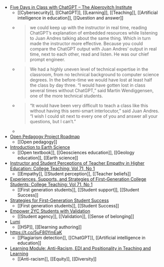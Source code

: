 - [Five Days in Class with ChatGPT – The Alperovitch Institute](https://alperovitch.sais.jhu.edu/five-days-in-class-with-chatgpt/)
	- [[Cybersecurity]], [[ChatGPT]], [[Learning]], [[Teaching]], [[Artificial intelligence in education]], [[Question and answer]]
	- >we could keep up with the instructor in real time, reading ChatGPT’s explanation of embedded resources while listening to Juan Andres talking about the same thing. Which in turn made the instructor more effective. Because you could compare the ChatGPT output with Juan Andres’ output in real time, next to each other, read and listen. He was our chief prompt engineer.
	- >We had a highly uneven level of technical expertise in the classroom, from no technical background to computer science degrees. In the before-time we would have lost at least half the class by day three. “I would have gotten lost in class several times without ChatGPT,” said Martin Wendiggensen, one of the more technical students.
	- >“It would have been very difficult to teach a class like this without having this semi-smart interlocutor,” said Juan Andres. “I wish I could sit next to every one of you and answer all your questions, but I can’t.”
	-
- [Open Pedagogy Project Roadmap](https://oeproadmap.psu.edu/)
	- [[Open pedagogy]]
- [Introduction to Earth Science](https://vtechworks.lib.vt.edu/handle/10919/112740)
	- [[Open textbook]], [[Geosciences education]], [[Geology education]], [[Earth science]]
- [Instructor and Student Perceptions of Teacher Empathy in Higher Education: College Teaching: Vol 71, No 1](https://www.tandfonline.com/doi/abs/10.1080/87567555.2022.2049673)
	- [[Empathy]], [[Student perception]], [[Teacher beliefs]]
- [Experiences, Supports, and Strategies of First-Generation College Students: College Teaching: Vol 71, No 1](https://www.tandfonline.com/doi/abs/10.1080/87567555.2022.2050669)
	- [[First generation students]], [[Student support]], [[Student Success]]
- [Strategies for First-Generation Student Success](https://serc.carleton.edu/sage2yc/firstgen/strategies.html)
	- [[First generation students]], [[Student Success]]
- [Empower 2YC Students with Validation](https://serc.carleton.edu/sage2yc/validation/index.html)
	- [[Student agency]], [[Validation]], [[Sense of belonging]]
- [Lumi](https://app.lumi.education/)
	- [[H5P]], [[Elearning authoring]]
- https://t.co/5uF80YmEaK
	- [[Plagiarism detection]], [[ChatGPT]], [[Artificial intelligence in education]]
- [Learning Module: Anti-Racism, EDI and Positionality in Teaching and Learning](https://taylorinstitute.ucalgary.ca/resources/module/anti-racism-edi-positionality)
	- [[Anti-racism]], [[Equity]], [[Diversity]]